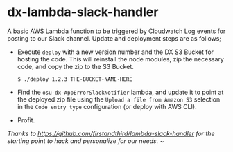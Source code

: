 # dx-lambda-slack-handler

A basic AWS Lambda function to be triggered by Cloudwatch Log events for posting to our Slack channel. Update and deployment steps are as follows;

- Execute `deploy` with a new version number and the DX S3 Bucket for hosting the code. This will reinstall the node modules, zip the necessary code, and copy the zip to the S3 Bucket.

      $ ./deploy 1.2.3 THE-BUCKET-NAME-HERE

* Find the `osu-dx-AppErrorSlackNotifier` lambda, and update it to point at the deployed zip file using the `Upload a file from Amazon S3` selection in the `Code entry type` configuration (or deploy with AWS CLI).

* Profit.

_Thanks to https://github.com/firstandthird/lambda-slack-handler for the starting point to hack and personalize for our needs._
~
